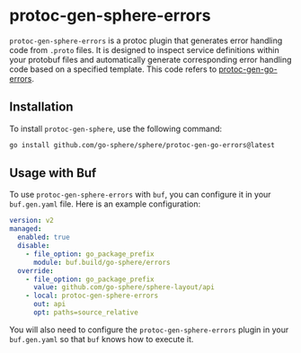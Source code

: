 # protoc-gen-sphere-errors

`protoc-gen-sphere-errors` is a protoc plugin that generates error handling code from `.proto` files. It is designed to inspect service definitions within your protobuf files and automatically generate corresponding error handling code based on a specified template. This code refers to [protoc-gen-go-errors](https://github.com/go-kratos/kratos/tree/main/cmd/protoc-gen-go-errors).


## Installation

To install `protoc-gen-sphere`, use the following command:

```bash
go install github.com/go-sphere/sphere/protoc-gen-go-errors@latest
```


## Usage with Buf

To use `protoc-gen-sphere-errors` with `buf`, you can configure it in your `buf.gen.yaml` file. Here is an example configuration:

```yaml
version: v2
managed:
  enabled: true
  disable:
    - file_option: go_package_prefix
      module: buf.build/go-sphere/errors
  override:
    - file_option: go_package_prefix
      value: github.com/go-sphere/sphere-layout/api
    - local: protoc-gen-sphere-errors
      out: api
      opt: paths=source_relative
```

You will also need to configure the `protoc-gen-sphere-errors` plugin in your `buf.gen.yaml` so that `buf` knows how to execute it.

